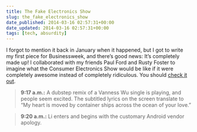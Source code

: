 ```yaml
---
title: The Fake Electronics Show
slug: the_fake_electronics_show
date_published: 2014-03-16 02:57:31+00:00
date_updated: 2014-03-16 02:57:31+00:00
tags: [tech, absurdity]
---
```

I forgot to mention it back in January when it happened, but I got to write my first piece for Businessweek, and there’s good news: It’s completely made up! I collaborated with my friends Paul Ford and Rusty Foster to imagine what the Consumer Electronics Show would be like if it were completely awesome instead of completely ridiculous. You should [check it out](http://www.businessweek.com/articles/2014-01-06/consumer-electric-show-live-blogging-ces-east-the-best-fake-gadget-show-ever).

> **9:17 a.m.:** A dubstep remix of a Vanness Wu single is playing, and people seem excited. The subtitled lyrics on the screen translate to “My heart is moved by container ships across the ocean of your love.”

> **9:20 a.m.:** Li enters and begins with the customary Android vendor apology.
